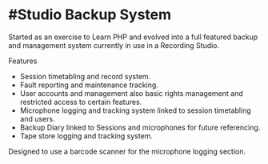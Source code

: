 #Studio Backup System
============

Started as an exercise to Learn PHP and evolved into a full featured backup and management system currently in use in a Recording Studio.

Features

* Session timetabling and record system.
* Fault reporting and maintenance tracking.
* User accounts and management also basic rights management and restricted access to certain features.
* Microphone logging and tracking system linked to session timetabling and users.
* Backup Diary linked to Sessions and microphones for future referencing.
* Tape store logging and tracking system.

Designed to use a barcode scanner for the microphone logging section.

